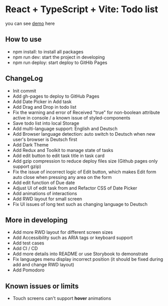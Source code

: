 # React + TypeScript + Vite: Todo list

you can see [demo](https://john-data-chen.github.io/to-do-list-app/) here

## How to use

- npm install: to install all packages
- npm run dev: start the project in developing
- npm run deploy: start deploy to GitHib Pages

## ChangeLog

- Init commit
- Add gh-pages to deploy to GitHub Pages
- Add Date Picker in Add task
- Add Drag and Drop in todo list
- Fix the warning and error of Received "true" for non-boolean attribute active in console / a known issue of styled-components
- Save todo list into local Storage
- Add multi-language support: English and Deutsch
- Add Browser language detection: auto switch to Deutsch when new user's browser is Deutsch first
- Add Dark Theme
- Add Redux and Toolkit to manage state of tasks
- Add edit button to edit task title in task card
- Add gzip compression to reduce deploy files size (Github pages only support gzip)
- Fix the issue of incorrect logic of Edit button, which makes Edit form auto close when pressing any area on the form
- Add edit function of Due date
- Adjust UI of edit task from and Refactor CSS of Date Picker
- Add animations of interactions
- Add RWD layout for small screen
- Fix UI issues of long text such as changing language to Deutsch

## More in developing

- Add more RWD layout for different screen sizes
- Add Accessibility such as ARIA tags or keyboard support
- Add test cases
- Add CI / CD
- Add more details into README or use Storybook to demonstrate
- Fix languages menu display incorrect position (it should be fixed during add and change RWD layout)
- Add Pomodoro

## Known issues or limits

- Touch screens can't support **hover** animations

